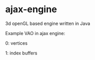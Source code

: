 # ajax-engine
3d openGL based engine written in Java


Example VAO in ajax engine:

0: vertices

1: index buffers
